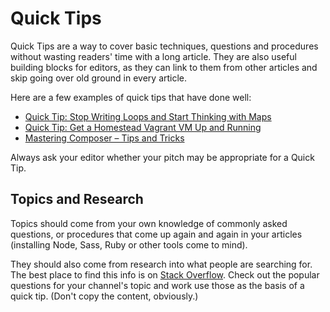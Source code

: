 # Quick Tips

Quick Tips are a way to cover basic techniques, questions and procedures without wasting readers' time with a long article. They are also useful building blocks for editors, as they can link to them from other articles and skip going over old ground in every article. 

Here are a few examples of quick tips that have done well:

 - [Quick Tip: Stop Writing Loops and Start Thinking with Maps](http://www.sitepoint.com/quick-tip-stop-writing-loops-start-thinking-with-maps/)
 - [Quick Tip: Get a Homestead Vagrant VM Up and Running](http://www.sitepoint.com/quick-tip-get-homestead-vagrant-vm-running/)
 - [Mastering Composer – Tips and Tricks](http://www.sitepoint.com/mastering-composer-tips-tricks/)

Always ask your editor whether your pitch may be appropriate for a Quick Tip.

## Topics and Research

Topics should come from your own knowledge of commonly asked questions, or procedures that come up again and again in your articles (installing Node, Sass, Ruby or other tools come to mind). 

They should also come from research into what people are searching for. The best place to find this info is on [Stack Overflow](http://stackoverflow.com). Check out the popular questions for your channel's topic and work use those as the basis of a quick tip. (Don't copy the content, obviously.)
